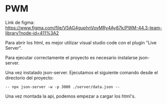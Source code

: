 # PWM

Link de figma: https://www.figma.com/file/V5AG4guphnVovMRy4Ay87k/PWM-44.3-team-library?node-id=411%3A2

Para abrir los html, es mejor utilizar visual studio code con el plugin "Live Server".


Para ejecutar correctamente el proyecto es necesario instalarse json-server.

Una vez instalado json-server. Ejecutamos el siguiente comando desde el directorio del proyecto:
    
    -- npx json-server -w -p 3000 ./server/data.json --
    
Una vez montada la api, podemos empezar a cargar los html's.


